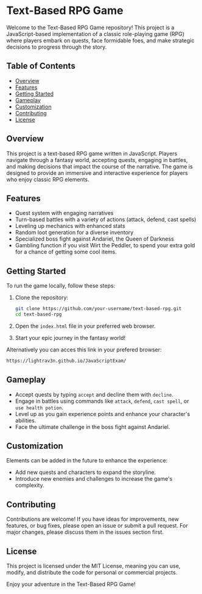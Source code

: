 # Text-Based RPG Game

Welcome to the Text-Based RPG Game repository! This project is a JavaScript-based implementation of a classic role-playing game (RPG) where players embark on quests, face formidable foes, and make strategic decisions to progress through the story.

## Table of Contents
- [Overview](#overview)
- [Features](#features)
- [Getting Started](#getting-started)
- [Gameplay](#gameplay)
- [Customization](#customization)
- [Contributing](#contributing)
- [License](#license)

## Overview

This project is a text-based RPG game written in JavaScript. Players navigate through a fantasy world, accepting quests, engaging in battles, and making decisions that impact the course of the narrative. The game is designed to provide an immersive and interactive experience for players who enjoy classic RPG elements.

## Features

- Quest system with engaging narratives
- Turn-based battles with a variety of actions (attack, defend, cast spells)
- Leveling up mechanics with enhanced stats
- Random loot generation for a diverse inventory
- Specialized boss fight against Andariel, the Queen of Darkness
- Gambling function if you visit Wirt the Peddler, to spend your extra gold for a chance of getting some cool items.

## Getting Started

To run the game locally, follow these steps:

1. Clone the repository:

    ```bash
    git clone https://github.com/your-username/text-based-rpg.git
    cd text-based-rpg
    ```

2. Open the `index.html` file in your preferred web browser.

3. Start your epic journey in the fantasy world!

Alternatively you can acces this link in your prefered browser: 
```bash
https://lightrav3n.github.io/JavaScriptExam/
```
## Gameplay

- Accept quests by typing `accept` and decline them with `decline`.
- Engage in battles using commands like `attack`, `defend`, `cast spell`, or `use health potion`.
- Level up as you gain experience points and enhance your character's abilities.
- Face the ultimate challenge in the boss fight against Andariel.

## Customization

Elements can be added in the future to enhance the experience:

- Add new quests and characters to expand the storyline.
- Introduce new enemies and challenges to increase the game's complexity.


## Contributing

Contributions are welcome! If you have ideas for improvements, new features, or bug fixes, please open an issue or submit a pull request. For major changes, please discuss them in the issues section first.

## License

This project is licensed under the MIT License, meaning you can use, modify, and distribute the code for personal or commercial projects.

Enjoy your adventure in the Text-Based RPG Game!
